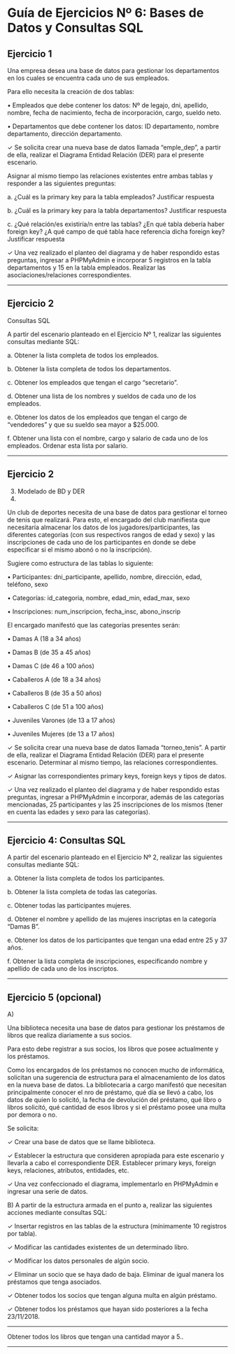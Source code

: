 # Guía de Ejercicios Nº 6: Bases de Datos y Consultas SQL

## Ejercicio 1

Una empresa desea una base de datos para gestionar los departamentos en los cuales se encuentra cada uno de sus empleados. 

Para ello necesita la creación de dos tablas:

• Empleados que debe contener los datos: Nº de legajo, dni, apellido, nombre, fecha de nacimiento, fecha de incorporación, cargo, sueldo neto.

• Departamentos que debe contener los datos: ID departamento, nombre departamento, dirección departamento.

✓ Se solicita crear una nueva base de datos llamada “emple_dep”, a partir de ella, realizar el Diagrama Entidad Relación (DER) para el presente escenario. 

Asignar al mismo tiempo las relaciones existentes entre ambas tablas y responder a las siguientes preguntas:

a. ¿Cuál es la primary key para la tabla empleados? Justificar respuesta

b. ¿Cuál es la primary key para la tabla departamentos? Justificar respuesta

c. ¿Qué relación/es existiría/n entre las tablas? ¿En qué tabla debería haber foreign key? 
¿A qué campo de qué tabla hace referencia dicha foreign key? 
Justificar respuesta

✓ Una vez realizado el planteo del diagrama y de haber respondido estas preguntas, ingresar a PHPMyAdmin e incorporar 5 registros en la tabla departamentos 
y 15 en la tabla empleados. Realizar las asociaciones/relaciones correspondientes.

---

## Ejercicio 2

Consultas SQL

A partir del escenario planteado en el Ejercicio Nº 1, realizar las siguientes consultas mediante SQL:

a. Obtener la lista completa de todos los empleados.

b. Obtener la lista completa de todos los departamentos.

c. Obtener los empleados que tengan el cargo “secretario”.

d. Obtener una lista de los nombres y sueldos de cada uno de los empleados.

e. Obtener los datos de los empleados que tengan el cargo de “vendedores” y que su sueldo sea mayor a $25.000.

f. Obtener una lista con el nombre, cargo y salario de cada uno de los empleados. 
Ordenar esta lista por salario.

---

## Ejercicio 2

3) Modelado de BD y DER
4) 
Un club de deportes necesita de una base de datos para gestionar el torneo de tenis que realizará. 
Para esto, el encargado del club manifiesta que necesitaría almacenar los datos de los jugadores/participantes, 
las diferentes categorías (con sus respectivos rangos de edad y sexo) y las inscripciones de cada uno de los participantes 
en donde se debe especificar si el mismo abonó o no la inscripción). 

Sugiere como estructura de las tablas lo siguiente:

• Participantes: dni_participante, apellido, nombre, dirección, edad, teléfono, sexo

• Categorías: id_categoria, nombre, edad_min, edad_max, sexo

• Inscripciones: num_inscripcion, fecha_insc, abono_inscrip

El encargado manifestó que las categorías presentes serán:

• Damas A (18 a 34 años)

• Damas B (de 35 a 45 años)

• Damas C (de 46 a 100 años)

• Caballeros A (de 18 a 34 años)

• Caballeros B (de 35 a 50 años)

• Caballeros C (de 51 a 100 años)

• Juveniles Varones (de 13 a 17 años)

• Juveniles Mujeres (de 13 a 17 años)

✓ Se solicita crear una nueva base de datos llamada “torneo_tenis”. 
A partir de ella, realizar el Diagrama Entidad Relación (DER) para el presente escenario.
Determinar al mismo tiempo, las relaciones correspondientes.

✓ Asignar las correspondientes primary keys, foreign keys y tipos de datos.

✓ Una vez realizado el planteo del diagrama y de haber respondido estas preguntas, 
ingresar a PHPMyAdmin e incorporar, además de las categorías mencionadas, 25 participantes 
y las 25 inscripciones de los mismos (tener en cuenta las edades y sexo para las categorías).

---

## Ejercicio 4: Consultas SQL

A partir del escenario planteado en el Ejercicio Nº 2, realizar las siguientes consultas mediante SQL:

a. Obtener la lista completa de todos los participantes.

b. Obtener la lista completa de todas las categorías.

c. Obtener todas las participantes mujeres.

d. Obtener el nombre y apellido de las mujeres inscriptas en la categoría “Damas B”.

e. Obtener los datos de los participantes que tengan una edad entre 25 y 37 años.

f. Obtener la lista completa de inscripciones, especificando nombre y apellido de cada uno de los inscriptos.

---

## Ejercicio 5 (opcional)

A) 

Una biblioteca necesita una base de datos para gestionar los préstamos de libros que realiza diariamente a sus socios. 

Para esto debe registrar a sus socios, los libros que posee actualmente y los préstamos.

Como los encargados de los préstamos no conocen mucho de informática, solicitan una sugerencia de estructura para el almacenamiento de los datos en la nueva base de datos. La bibliotecaria a cargo manifestó que necesitan principalmente conocer el nro de préstamo, qué día se llevó a cabo, los datos de quien lo solicitó, la fecha de devolución del préstamo, qué libro o libros solicitó, qué cantidad de esos libros y si el préstamo posee una multa por demora o no.

Se solicita:

✓ Crear una base de datos que se llame biblioteca.

✓ Establecer la estructura que consideren apropiada para este escenario y llevarla a cabo el correspondiente DER. Establecer primary keys, foreign keys, relaciones, atributos, entidades, etc.

✓ Una vez confeccionado el diagrama, implementarlo en PHPMyAdmin e ingresar una serie de datos.

B) A partir de la estructura armada en el punto a, realizar las siguientes acciones mediante consultas SQL:

✓ Insertar registros en las tablas de la estructura (mínimamente 10 registros por tabla).

✓ Modificar las cantidades existentes de un determinado libro.

✓ Modificar los datos personales de algún socio.

✓ Eliminar un socio que se haya dado de baja. Eliminar de igual manera los préstamos que tenga asociados.

✓ Obtener todos los socios que tengan alguna multa en algún préstamo.

✓ Obtener todos los préstamos que hayan sido posteriores a la fecha 23/11/2018.

---
Obtener todos los libros que tengan una cantidad mayor a 5..


---
